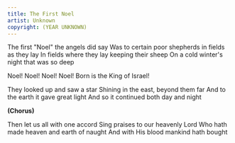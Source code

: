 ```yaml
---
title: The First Noel
artist: Unknown
copyright: (YEAR UNKNOWN)
---
```


The first "Noel" the angels did say
Was to certain poor shepherds in fields as they lay
In fields where they lay keeping their sheep
On a cold winter's night that was so deep

Noel! Noel! Noel! Noel!
Born is the King of Israel!

They looked up and saw a star
Shining in the east, beyond them far
And to the earth it gave great light
And so it continued both day and night

<strong>(Chorus)</strong>

Then let us all with one accord
Sing praises to our heavenly Lord
Who hath made heaven and earth of naught
And with His blood mankind hath bought












